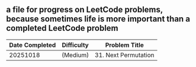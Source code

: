 ## a file for progress on LeetCode problems, because sometimes life is more important than a completed LeetCode problem

| Date Completed | Difficulty | Problem Title                                        |
| ---------------|------------|------------------------------------------------------|
| 20251018       | (Medium)   | 31. Next Permutation                                 |

